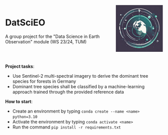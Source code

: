 
<img align="right" src="logo.jpg" alt="" width="150"/>

# DatSciEO
A group project for the "Data Science in Earth Observation" module (WS 23/24, TUM)

<br>
<br>

**Project tasks**:

- Use Sentinel-2 multi-spectral imagery to derive the dominant tree species for forests in Germany
- Dominant tree species shall be classified by a machine-learning approach trained through the 
provided reference data

**How to start**:

- Create an environment by typing `conda create --name <name> python=3.10`
- Activate the environment by typing `conda activate <name>`
- Run the command `pip install -r requirements.txt`
